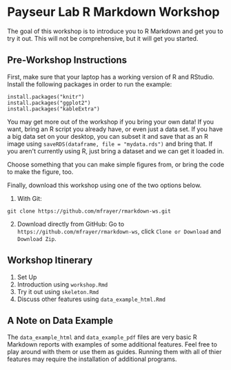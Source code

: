 # Payseur Lab R Markdown Workshop

The goal of this workshop is to introduce you to R Markdown and get you to try it out. This will not be comprehensive, but it will get you started. 

## Pre-Workshop Instructions 

First, make sure that your laptop has a working version of R and RStudio. Install the following packages in order to run the example:

~~~~~~~~~~~~~~~~~~
install.packages("knitr")
install.packages("ggplot2")
install.packages("kableExtra")
~~~~~~~~~~~~~~~~~~

You may get more out of the workshop if you bring your own data! If you want, bring an R script you already have, or even just a data set. If you have a big data set on your desktop, you can subset it and save that as an R image using `saveRDS(dataframe, file = "mydata.rds")` and bring that. If you aren't currently using R, just bring a dataset and we can get it loaded in. 

Choose something that you can make simple figures from, or bring the code to make the figure, too. 

Finally, download this workshop using one of the two options below. 

1. With Git: 
~~~~~~~~~~~~~~~~~~
git clone https://github.com/mfrayer/rmarkdown-ws.git
~~~~~~~~~~~~~~~~~~
2. Download directly from GitHub: Go to `https://github.com/mfrayer/rmarkdown-ws`, click `Clone or Download` and `Download Zip`. 


## Workshop Itinerary 

1. Set Up 
2. Introduction using `workshop.Rmd`
3. Try it out using `skeleton.Rmd`
4. Discuss other features using `data_example_html.Rmd`


## A Note on Data Example 

The `data_example_html` and `data_example_pdf` files are very basic R Markdown reports with examples of some additional features. Feel free to play around with them or use them as guides. Running them with all of thier features may require the installation of additional programs. 
